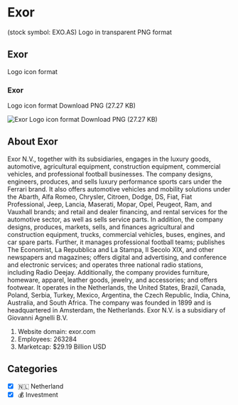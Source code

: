 # Exor
 (stock symbol: EXO.AS) Logo in transparent PNG format

## Exor
 Logo icon format

### Exor
 Logo icon format Download PNG (27.27 KB)

![Exor
 Logo icon format Download PNG (27.27 KB)](/img/orig/EXO.AS-3439f1db.png)

## About Exor


Exor N.V., together with its subsidiaries, engages in the luxury goods, automotive, agricultural equipment, construction equipment, commercial vehicles, and professional football businesses. The company designs, engineers, produces, and sells luxury performance sports cars under the Ferrari brand. It also offers automotive vehicles and mobility solutions under the Abarth, Alfa Romeo, Chrysler, Citroen, Dodge, DS, Fiat, Fiat Professional, Jeep, Lancia, Maserati, Mopar, Opel, Peugeot, Ram, and Vauxhall brands; and retail and dealer financing, and rental services for the automotive sector, as well as sells service parts. In addition, the company designs, produces, markets, sells, and finances agricultural and construction equipment, trucks, commercial vehicles, buses, engines, and car spare parts. Further, it manages professional football teams; publishes The Economist, La Repubblica and La Stampa, Il Secolo XIX, and other newspapers and magazines; offers digital and advertising, and conference and electronic services; and operates three national radio stations, including Radio Deejay. Additionally, the company provides furniture, homeware, apparel, leather goods, jewelry, and accessories; and offers footwear. It operates in the Netherlands, the United States, Brazil, Canada, Poland, Serbia, Turkey, Mexico, Argentina, the Czech Republic, India, China, Australia, and South Africa. The company was founded in 1899 and is headquartered in Amsterdam, the Netherlands. Exor N.V. is a subsidiary of Giovanni Agnelli B.V.

1. Website domain: exor.com
2. Employees: 263284
3. Marketcap: $29.19 Billion USD


## Categories
- [x] 🇳🇱 Netherland
- [x] 💰 Investment
